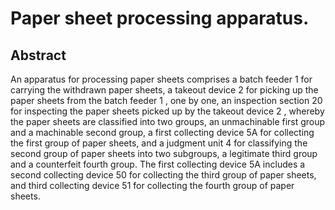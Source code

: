 # Paper sheet processing apparatus.

## Abstract
An apparatus for processing paper sheets comprises a batch feeder 1 for carrying the withdrawn paper sheets, a takeout device 2 for picking up the paper sheets from the batch feeder 1 , one by one, an inspection section 20 for inspecting the paper sheets picked up by the takeout device 2 , whereby the paper sheets are classified into two groups, an unmachinable first group and a machinable second group, a first collecting device 5A for collecting the first group of paper sheets, and a judgment unit 4 for classifying the second group of paper sheets into two subgroups, a legitimate third group and a counterfeit fourth group. The first collecting device 5A includes a second collecting device 50 for collecting the third group of paper sheets, and third collecting device 51 for collecting the fourth group of paper sheets.